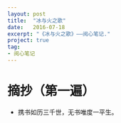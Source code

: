 ```yaml
---
layout: post
title:  "冰与火之歌"
date:   2016-07-18
excerpt: "《冰与火之歌》——阅心笔记."
project: true
tag:
- 阅心笔记 
---
```

# 摘抄（第一遍）

* 携书如历三千世，无书唯度一平生。
